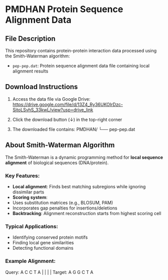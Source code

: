 # PMDHAN Protein Sequence Alignment Data

## File Description
This repository contains protein-protein interaction data processed using the Smith-Waterman algorithm:

- `pep-pep.dat`: Protein sequence alignment data file containing local alignment results

## Download Instructions
1. Access the data file via Google Drive:
https://drive.google.com/file/d/13Z4_Ry36UKOIrDzc-SjtoLSvhS_33kwL/view?usp=drive_link

2. Click the download button (↓) in the top-right corner
3. The downloaded file contains:
PMDHAN/
└── pep-pep.dat

## About Smith-Waterman Algorithm
The Smith-Waterman is a dynamic programming method for **local sequence alignment** of biological sequences (DNA/protein).

### Key Features:
- **Local alignment**: Finds best matching subregions while ignoring dissimilar parts
- **Scoring system**: 
- Uses substitution matrices (e.g., BLOSUM, PAM)
- Incorporates gap penalties for insertions/deletions
- **Backtracking**: Alignment reconstruction starts from highest scoring cell

### Typical Applications:
- Identifying conserved protein motifs
- Finding local gene similarities
- Detecting functional domains

### Example Alignment:
Query: A C C T A
| | | |
Target: A G G C T A
